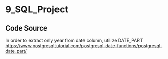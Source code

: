 # 9_SQL_Project


Code Source 
- 

In order to extract only year from date column, utilize DATE_PART
https://www.postgresqltutorial.com/postgresql-date-functions/postgresql-date_part/

